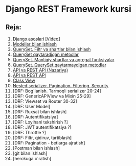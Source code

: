 # Django REST Framework kursi

## Reja:

1. [Django asoslari](https://telegra.ph/Django-1-dars-10-09)       [[Video]](https://www.youtube.com/playlist?list=PLZ67NWgKA8g7b-o4w5bm3B4fngZ2ug959) 
2. [Modellar bilan ishlash](2.%20Modellar%20bilan%20ishlash)
3. [QuerySet. Filtr va shartlar bilan ishlash](3.%20QuerySet.%20Filtr%20va%20shartlar%20bilan%20ishlash)
4. [QuerySet qaytaradigan metodlar](4.%20QuerySet.%20QuerySet%20qaytaradigan%20metodlar)
5. [QuerySet. Mantiqiy shartlar va agregat funksiyalar](5.%20QuerySet.%20Mantiqiy%20shartlar%20va%20agregat%20funksiyalar)
6. [QuerySet. QuerySet qaytarmaydigan metodlar](6.%20QuerySet.%20QuerySet%20qaytarmaydigan%20metodlar)
7. [API va REST API (Nazariya)](7.%20API%20va%20REST%20API%20(Nazariya))
7. [API va REST API](7.%20API%20va%20REST%20API)
8. [Class View](8.%20Class%20view)
6. [Nested serializer. Pagination. Filtering. Security](9.%20Nested%20serializer.%20Pagination.%20Filtering.%20Security)
7. [DRF: Bog'lanish. Tarmoqli serializer 20-24]
8. [DRF: GenericAPIView va Mixin 25-29]
9. [DRF: Viewset va Router 30-32]
10. [DRF: User Model]
11. [DRF: Ruxsat bilan ishlash]
12. [DRF: Autentifikatsiya]
13. [DRF: Loyihani tekshirish ?]
14. [DRF: JWT autentifikatsiya ?]
15. [DRF: Throttle ?]
16. [DRF: Filtr, qidiruv, tartiblash]
17. [DRF: Pagination - betlarga ajratish]
18. [Postman bilan ishlash]
19. [git bilan ishlash]
20. [herokuga o'ratish]
    
